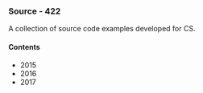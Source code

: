 ### Source - 422

A collection of source code examples developed for CS.

#### Contents
* 2015
* 2016
* 2017
